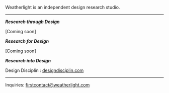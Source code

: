 Weatherlight is an independent design research studio.

---

***Research through Design***

\[Coming soon\]


***Research for Design***

\[Coming soon\]


***Research into Design***

Design Disciplin
: [designdisciplin.com](https://www.designdisciplin.com/)

---

Inquiries: [firstcontact@weatherlight.com](mailto:firstcontact@weatherlight.com)
